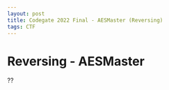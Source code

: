 ```yaml
---
layout: post
title: Codegate 2022 Final - AESMaster (Reversing)
tags: CTF
---
```


# Reversing - AESMaster

??